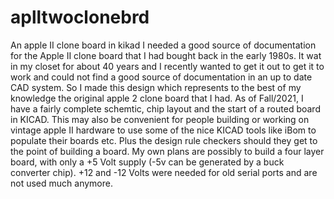 # aplltwoclonebrd
An apple II clone board in kikad 
I needed a good source of documentation for the Apple II clone board that I had bought back in the early 1980s.   It wat in my closet for about 40 years and I recently wanted to get it out to get it to work and could not find a good source of documentation in an up to date CAD system.   So I made this design which represents to the best of my knowledge the original apple 2 clone board that I had.
As of Fall/2021, I have a fairly complete schemtic, chip layout and the start of a routed board in KICAD.    This may also be convenient for people building or working on vintage apple II hardware to use some of the nice KICAD tools like iBom to populate their boards etc.    Plus the design rule checkers should they get to the point of building a board.   My own plans are possibly to build a four layer board, with only a +5 Volt supply (-5v can be generated by a buck converter chip).
+12 and -12 Volts were needed for old serial ports and are not used much anymore.
